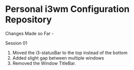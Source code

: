 # Personal i3wm Configuration Repository

Changes Made so Far - 

Session 01
1. Moved the i3-statusBar to the top instead of the bottom
2. Added slight gap between multiple windows
3. Removed the Window TitleBar.
